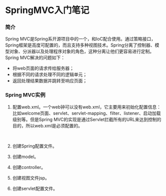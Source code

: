 # SpringMVC入门笔记

### 简介

Spring MVC是Spring系开源项目中的一个，和IoC配合使用。通过策略接口，Spring框架是高度可配置的，而且支持多种视图技术。Spring分离了控制器、模型对象、分派器以及处理程序对象的角色，这种分离让他们更容易进行定制。Spring MVC解决的问题如下：

- 将web页面的请求传给服务器；
- 根据不同的请求处理不同的逻辑单元；
- 返回处理结果数据并跳转至响应页面；

### Spring MVC实例

1. 配置web.xml。一个web钟可以没有web.xml，它主要用来初始化配置信息：比如welcome页面、servlet、servlet-mapping、filter、listener、启动加载级别等。但是Spring MVC的实现是通过Servlet拦截所有的URL来达到控制的目的，所以web.xml是必须配置的。

   ​

2. 创建Spring配置文件。

3. 创建model。

4. 创建controller。

5. 创建视图文件jsp。

6. 创建servlet配置文件。
